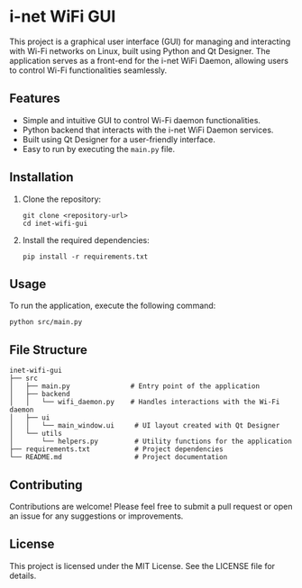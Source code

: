# i-net WiFi GUI

This project is a graphical user interface (GUI) for managing and interacting with Wi-Fi networks on Linux, built using Python and Qt Designer. The application serves as a front-end for the i-net WiFi Daemon, allowing users to control Wi-Fi functionalities seamlessly.

## Features

- Simple and intuitive GUI to control Wi-Fi daemon functionalities.
- Python backend that interacts with the i-net WiFi Daemon services.
- Built using Qt Designer for a user-friendly interface.
- Easy to run by executing the `main.py` file.

## Installation

1. Clone the repository:
   ```
   git clone <repository-url>
   cd inet-wifi-gui
   ```

2. Install the required dependencies:
   ```
   pip install -r requirements.txt
   ```

## Usage

To run the application, execute the following command:
```
python src/main.py
```

## File Structure

```
inet-wifi-gui
├── src
│   ├── main.py               # Entry point of the application
│   ├── backend
│   │   └── wifi_daemon.py    # Handles interactions with the Wi-Fi daemon
│   ├── ui
│   │   └── main_window.ui     # UI layout created with Qt Designer
│   └── utils
│       └── helpers.py         # Utility functions for the application
├── requirements.txt           # Project dependencies
└── README.md                  # Project documentation
```

## Contributing

Contributions are welcome! Please feel free to submit a pull request or open an issue for any suggestions or improvements.

## License

This project is licensed under the MIT License. See the LICENSE file for details.